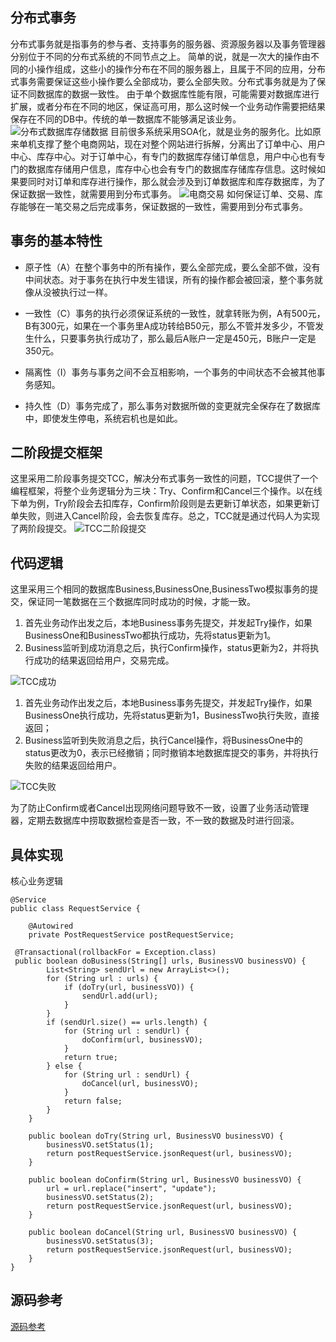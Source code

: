 ## 分布式事务
分布式事务就是指事务的参与者、支持事务的服务器、资源服务器以及事务管理器分别位于不同的分布式系统的不同节点之上。
简单的说，就是一次大的操作由不同的小操作组成，这些小的操作分布在不同的服务器上，且属于不同的应用，分布式事务需要保证这些小操作要么全部成功，要么全部失败。分布式事务就是为了保证不同数据库的数据一致性。
由于单个数据库性能有限，可能需要对数据库进行扩展，或者分布在不同的地区，保证高可用，那么这时候一个业务动作需要把结果保存在不同的DB中。传统的单一数据库不能够满足该业务。
![分布式数据库存储数据](https://upload-images.jianshu.io/upload_images/7632302-b24d78952e4ff4c1.png?imageMogr2/auto-orient/strip%7CimageView2/2/w/1240)
目前很多系统采用SOA化，就是业务的服务化。比如原来单机支撑了整个电商网站，现在对整个网站进行拆解，分离出了订单中心、用户中心、库存中心。对于订单中心，有专门的数据库存储订单信息，用户中心也有专门的数据库存储用户信息，库存中心也会有专门的数据库存储库存信息。这时候如果要同时对订单和库存进行操作，那么就会涉及到订单数据库和库存数据库，为了保证数据一致性，就需要用到分布式事务。
![电商交易](https://upload-images.jianshu.io/upload_images/7632302-4f811c212340a0f9.png?imageMogr2/auto-orient/strip%7CimageView2/2/w/1240)
如何保证订单、交易、库存能够在一笔交易之后完成事务，保证数据的一致性，需要用到分布式事务。
## 事务的基本特性

- 原子性（A）在整个事务中的所有操作，要么全部完成，要么全部不做，没有中间状态。对于事务在执行中发生错误，所有的操作都会被回滚，整个事务就像从没被执行过一样。

- 一致性（C）事务的执行必须保证系统的一致性，就拿转账为例，A有500元，B有300元，如果在一个事务里A成功转给B50元，那么不管并发多少，不管发生什么，只要事务执行成功了，那么最后A账户一定是450元，B账户一定是350元。

- 隔离性（I）事务与事务之间不会互相影响，一个事务的中间状态不会被其他事务感知。

- 持久性（D）事务完成了，那么事务对数据所做的变更就完全保存在了数据库中，即使发生停电，系统宕机也是如此。


## 二阶段提交框架
这里采用二阶段事务提交TCC，解决分布式事务一致性的问题，TCC提供了一个编程框架，将整个业务逻辑分为三块：Try、Confirm和Cancel三个操作。以在线下单为例，Try阶段会去扣库存，Confirm阶段则是去更新订单状态，如果更新订单失败，则进入Cancel阶段，会去恢复库存。总之，TCC就是通过代码人为实现了两阶段提交。
![TCC二阶段提交](https://upload-images.jianshu.io/upload_images/7632302-58a6fd761067b882.png?imageMogr2/auto-orient/strip%7CimageView2/2/w/1240)


## 代码逻辑
这里采用三个相同的数据库Business,BusinessOne,BusinessTwo模拟事务的提交，保证同一笔数据在三个数据库同时成功的时候，才能一致。
1. 首先业务动作出发之后，本地Business事务先提交，并发起Try操作，如果BusinessOne和BusinessTwo都执行成功，先将status更新为1。
2. Business监听到成功消息之后，执行Confirm操作，status更新为2，并将执行成功的结果返回给用户，交易完成。

![TCC成功](https://upload-images.jianshu.io/upload_images/7632302-072b516cdb2bc1c0.png?imageMogr2/auto-orient/strip%7CimageView2/2/w/1240)

1. 首先业务动作出发之后，本地Business事务先提交，并发起Try操作，如果BusinessOne执行成功，先将status更新为1，BusinessTwo执行失败，直接返回；
2. Business监听到失败消息之后，执行Cancel操作，将BusinessOne中的status更改为0，表示已经撤销；同时撤销本地数据库提交的事务，并将执行失败的结果返回给用户。

![TCC失败](https://upload-images.jianshu.io/upload_images/7632302-46ae4124323903f4.png?imageMogr2/auto-orient/strip%7CimageView2/2/w/1240)


为了防止Confirm或者Cancel出现网络问题导致不一致，设置了业务活动管理器，定期去数据库中捞取数据检查是否一致，不一致的数据及时进行回滚。
## 具体实现
核心业务逻辑
```
@Service
public class RequestService {

    @Autowired
    private PostRequestService postRequestService;

 @Transactional(rollbackFor = Exception.class)   
 public boolean doBusiness(String[] urls, BusinessVO businessVO) {
        List<String> sendUrl = new ArrayList<>();
        for (String url : urls) {
            if (doTry(url, businessVO)) {
                sendUrl.add(url);
            }
        }
        if (sendUrl.size() == urls.length) {
            for (String url : sendUrl) {
                doConfirm(url, businessVO);
            }
            return true;
        } else {
            for (String url : sendUrl) {
                doCancel(url, businessVO);
            }
            return false;
        }
    }

    public boolean doTry(String url, BusinessVO businessVO) {
        businessVO.setStatus(1);
        return postRequestService.jsonRequest(url, businessVO);
    }

    public boolean doConfirm(String url, BusinessVO businessVO) {
        url = url.replace("insert", "update");
        businessVO.setStatus(2);
        return postRequestService.jsonRequest(url, businessVO);
    }

    public boolean doCancel(String url, BusinessVO businessVO) {
        businessVO.setStatus(3);
        return postRequestService.jsonRequest(url, businessVO);
    }
}
```
## 源码参考
[源码参考](https://github.com/guangxush/GoddoG)



